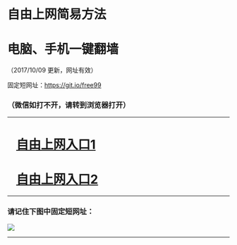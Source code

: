 ﻿# 自由上网简易方法

# 电脑、手机一键翻墙

（2017/10/09 更新，网址有效）

固定短网址：https://git.io/free99

### （微信如打不开，请转到浏览器打开）


***





# &nbsp;&nbsp; <a href="http://ft2273620962.fwq-tz-1001.info/fwqtz01.html?t=100900130883 " target="_blank">自由上网入口1</a>
# &nbsp;&nbsp; <a href="http://ft2156717554.fwq-tz-1002.info/fwqtz02.html?t=10090014127 " target="_blank">自由上网入口2</a>
***

### 请记住下图中固定短网址：

<img src="https://s3-us-west-2.amazonaws.com/fwq-1001/yjfq-20170905okok.png" /> 


***

